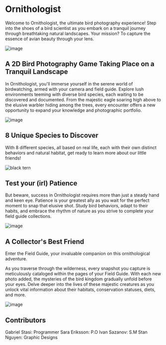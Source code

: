 # Ornithologist
Welcome to Ornithologist, the ultimate bird photography experience! Step into the shoes of a bird scientist as you embark on a tranquil journey through breathtaking natural landscapes. Your mission? To capture the essence of avian beauty through your lens.

![image](https://github.com/TotoriYoyori/ornithologist/assets/89681094/0e2949e3-274d-4d5b-bfca-7742a2fa521b)

## A 2D Bird Photography Game Taking Place on a Tranquil Landscape 
In Ornithologist, you'll immerse yourself in the serene world of birdwatching, armed with your camera and field guide. Explore lush environments teeming with diverse bird species, each waiting to be discovered and documented. From the majestic eagle soaring high above to the elusive warbler hiding among the trees, every encounter offers a new opportunity to expand your knowledge and photographic portfolio.

![image](https://github.com/TotoriYoyori/ornithologist/assets/89681094/493897ba-d61c-45f4-ba05-e0f7ca5d5c5e)

## 8 Unique Species to Discover
With 8 different species, all based on real life, each with their own distinct behaviors and natural habitat, get ready to learn more about our little friends!

![black tern](https://github.com/TotoriYoyori/ornithologist/assets/89681094/80c09752-87be-4398-9052-2236a39f4108)


## Test your (irl) Patience
But beware, success in Ornithologist requires more than just a steady hand and keen eye. Patience is your greatest ally as you wait for the perfect moment to snap that elusive shot. Study bird behaviors, adapt to their habits, and embrace the rhythm of nature as you strive to complete your field guide collections.

![image](https://github.com/TotoriYoyori/ornithologist/assets/89681094/87c85542-1806-4cbb-b901-1938f5dd1110)


## A Collector's Best Friend
Enter the Field Guide, your invaluable companion on this ornithological adventure.

As you traverse through the wilderness, every snapshot you capture is meticulously cataloged within the pages of your Field Guide. With each new photo added, the mysteries of the bird kingdom gradually unfold before your eyes. Delve deeper into the lives of these majestic creatures as you unlock vital information about their habitats, conservation statuses, diets, and more.

![image](https://github.com/TotoriYoyori/ornithologist/assets/89681094/adb8a16c-07fe-4caa-9f1e-e62a0446cb75)

## Contributors
Gabriel Stasi: Programmer
Sara Eriksson: P.O
Ivan Sazanov: S.M
Stan Nguyen: Graphic Designs
